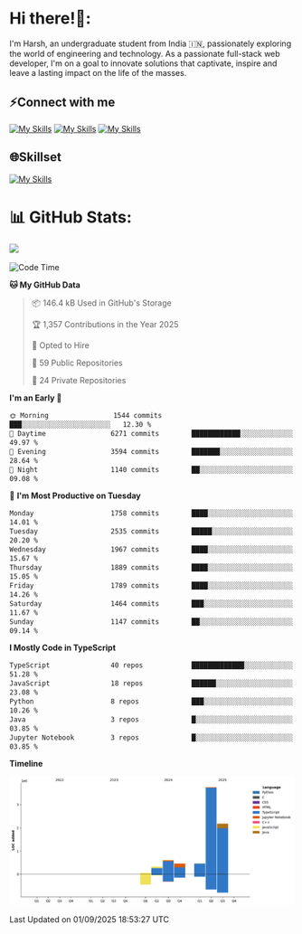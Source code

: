 
# Hi there!👋:
<p> I'm Harsh, an undergraduate student from India 🇮🇳, passionately exploring the world of engineering and technology. As a passionate full-stack web developer, I'm on a goal to innovate solutions that captivate, inspire and leave a lasting impact on the life of the masses. </p>

## ⚡Connect with me

[![My Skills](https://skillicons.dev/icons?i=gmail)](mailto:harshpandey.tech@gmail.com) [![My Skills](https://skillicons.dev/icons?i=linkedin)](https://linkedin.com/in/harsh3dev) [![My Skills](https://skillicons.dev/icons?i=twitter)](https://x.com/harshxai)

## 🌐Skillset
[![My Skills](https://skillicons.dev/icons?i=js,ts,react,nextjs,nodejs,tailwind,mongo,express,postgres,prisma,html,css,docker,aws,cpp,git,vscode,figma)](https://skillicons.dev)


# 📊 GitHub Stats:
![](https://komarev.com/ghpvc/?username=harsh3dev)

<!--START_SECTION:waka-->
![Code Time](http://img.shields.io/badge/Code%20Time-529%20hrs%209%20mins-blue)

**🐱 My GitHub Data** 

> 📦 146.4 kB Used in GitHub's Storage 
 > 
> 🏆 1,357 Contributions in the Year 2025
 > 
> 💼 Opted to Hire
 > 
> 📜 59 Public Repositories 
 > 
> 🔑 24 Private Repositories 
 > 
**I'm an Early 🐤** 

```text
🌞 Morning                1544 commits        ███░░░░░░░░░░░░░░░░░░░░░░   12.30 % 
🌆 Daytime                6271 commits        ████████████░░░░░░░░░░░░░   49.97 % 
🌃 Evening                3594 commits        ███████░░░░░░░░░░░░░░░░░░   28.64 % 
🌙 Night                  1140 commits        ██░░░░░░░░░░░░░░░░░░░░░░░   09.08 % 
```
📅 **I'm Most Productive on Tuesday** 

```text
Monday                   1758 commits        ████░░░░░░░░░░░░░░░░░░░░░   14.01 % 
Tuesday                  2535 commits        █████░░░░░░░░░░░░░░░░░░░░   20.20 % 
Wednesday                1967 commits        ████░░░░░░░░░░░░░░░░░░░░░   15.67 % 
Thursday                 1889 commits        ████░░░░░░░░░░░░░░░░░░░░░   15.05 % 
Friday                   1789 commits        ████░░░░░░░░░░░░░░░░░░░░░   14.26 % 
Saturday                 1464 commits        ███░░░░░░░░░░░░░░░░░░░░░░   11.67 % 
Sunday                   1147 commits        ██░░░░░░░░░░░░░░░░░░░░░░░   09.14 % 
```


**I Mostly Code in TypeScript** 

```text
TypeScript               40 repos            █████████████░░░░░░░░░░░░   51.28 % 
JavaScript               18 repos            ██████░░░░░░░░░░░░░░░░░░░   23.08 % 
Python                   8 repos             ███░░░░░░░░░░░░░░░░░░░░░░   10.26 % 
Java                     3 repos             █░░░░░░░░░░░░░░░░░░░░░░░░   03.85 % 
Jupyter Notebook         3 repos             █░░░░░░░░░░░░░░░░░░░░░░░░   03.85 % 
```



**Timeline**

![Lines of Code chart](https://raw.githubusercontent.com/harsh3dev/harsh3dev/main/assets/bar_graph.png)


 Last Updated on 01/09/2025 18:53:27 UTC
<!--END_SECTION:waka-->

